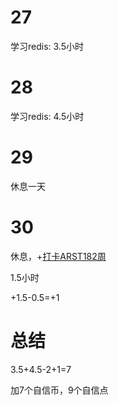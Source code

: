# 27
学习redis: 3.5小时

# 28
学习redis: 4.5小时

# 29
休息一天

# 30
休息，+[打卡ARST182周](https://www.wolfdan.cn/ARST%E6%89%93%E5%8D%A1%E7%AC%AC182%E5%91%A8-182-521/)

1.5小时

+1.5-0.5=+1

# 总结
3.5+4.5-2+1=7

加7个自信币，9个自信点
